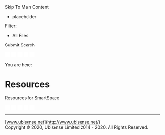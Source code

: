 

Skip To Main Content

[](../Home.htm)

  * placeholder

Filter:

  * All Files

Submit Search

![Navigate previous](../images/transparent.gif) ![Navigate
next](../images/transparent.gif) ![Expand all](../images/transparent.gif)
![](../images/transparent.gif) ![Print](../images/transparent.gif)

You are here:

# Resources

Resources for SmartSpace

![Navigate previous](../images/transparent.gif) ![Navigate
next](../images/transparent.gif) ![Expand all](../images/transparent.gif)
![](../images/transparent.gif) ![Print](../images/transparent.gif)

* * *

[www.ubisense.net](http://www.ubisense.net/)  
Copyright © 2020, Ubisense Limited 2014 - 2020. All Rights Reserved.

